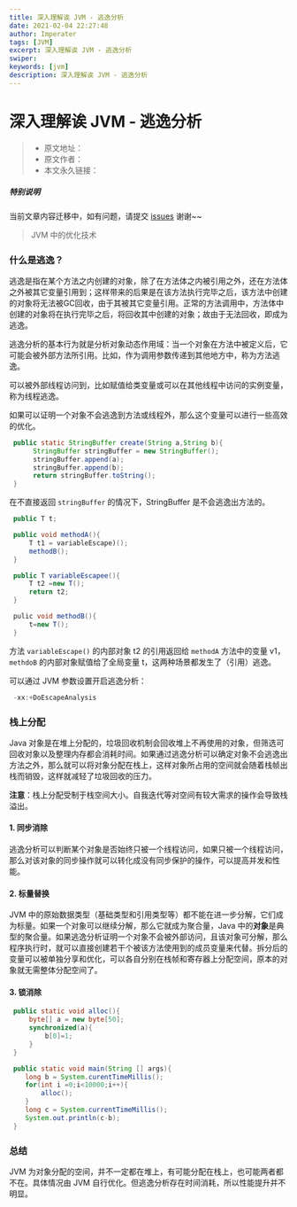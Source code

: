 ```yaml
---
title: 深入理解诶 JVM - 逃逸分析
date: 2021-02-04 22:27:48
author: Imperater
tags: [JVM]
excerpt: 深入理解诶 JVM - 逃逸分析
swiper:
keywords: [jvm]
description: 深入理解诶 JVM - 逃逸分析
---
```


# 深入理解诶 JVM - 逃逸分析

> * 原文地址：[]()
> * 原文作者：[]()
> * 本文永久链接：[]()

##### **特别说明**

当前文章内容迁移中，如有问题，请提交 [issues](https://github.com/Starrier/starrier.github.io/issues) 谢谢~~



> JVM 中的优化技术

### 什么是逃逸？

逃逸是指在某个方法之内创建的对象，除了在方法体之内被引用之外，还在方法体之外被其它变量引用到；这样带来的后果是在该方法执行完毕之后，该方法中创建的对象将无法被GC回收，由于其被其它变量引用。正常的方法调用中，方法体中创建的对象将在执行完毕之后，将回收其中创建的对象；故由于无法回收，即成为逃逸。

逃逸分析的基本行为就是分析对象动态作用域：当一个对象在方法中被定义后，它可能会被外部方法所引用。比如，作为调用参数传递到其他地方中，称为方法逃逸。

可以被外部线程访问到，比如赋值给类变量或可以在其他线程中访问的实例变量，称为线程逃逸。

如果可以证明一个对象不会逃逸到方法或线程外，那么这个变量可以进行一些高效的优化。

``` Java
 public static StringBuffer create(String a,String b){
      StringBuffer stringBuffer = new StringBuffer();
      stringBuffer.append(a);
      stringBuffer.append(b);
      return stringBuffer.toString();
 }
```

在不直接返回 `stringBuffer` 的情况下，StringBuffer 是不会逃逸出方法的。

``` Java
 public T t;

 public void methodA(){
     T t1 = variableEscape)();
     methodB();
 }

 public T variableEscapee(){
     T t2 =new T();
     return t2;
 }

 pulic void methodB(){
     t=new T();
 }
```

方法 `variableEscape()` 的内部对象 t2 的引用返回给 `methodA` 方法中的变量 v1，`methdoB` 的内部对象赋值给了全局变量 t，这两种场景都发生了（引用）逃逸。

可以通过 JVM 参数设置开启逃逸分析：

``` Java
 -xx:+DoEscapeAnalysis
```

### 栈上分配

Java 对象是在堆上分配的，垃圾回收机制会回收堆上不再使用的对象，但筛选可回收对象以及整理内存都会消耗时间。如果通过逃逸分析可以确定对象不会逃逸出方法之外，那么就可以将对象分配在栈上，这样对象所占用的空间就会随着栈帧出栈而销毁，这样就减轻了垃圾回收的压力。

**注意**：栈上分配受制于栈空间大小。自我迭代等对空间有较大需求的操作会导致栈溢出。

#### 1. 同步消除

逃逸分析可以判断某个对象是否始终只被一个线程访问，如果只被一个线程访问，那么对该对象的同步操作就可以转化成没有同步保护的操作，可以提高并发和性能。

#### 2. 标量替换

JVM 中的原始数据类型（基础类型和引用类型等）都不能在进一步分解，它们成为标量。如果一个对象可以继续分解，那么它就成为聚合量，Java 中的**对象**是典型的聚合量。如果逃逸分析证明一个对象不会被外部访问，且该对象可分解，那么程序执行时，就可以直接创建若干个被该方法使用到的成员变量来代替。拆分后的变量可以被单独分享和优化，可以各自分别在栈帧和寄存器上分配空间，原本的对象就无需整体分配空间了。

#### 3. 锁消除

``` Java
 public static void alloc(){
     byte[] a = new byte[50];
     synchronized(a){
         b[0]=1;
     }
 }

 public static void main(String [] args){
    long b = System.curentTimeMillis();
    for(int i =0;i<10000;i++){
        alloc();
    }
    long c = System.currentTimeMillis();
    System.out.println(c-b);
 }
```

### **总结**

JVM 为对象分配的空间，并不一定都在堆上，有可能分配在栈上，也可能两者都不在。具体情况由 JVM 自行优化。但逃逸分析存在时间消耗，所以性能提升并不明显。

